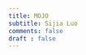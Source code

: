 ```yaml
---
title: MOJO
subtitle: Sijia Luo
comments: false
draft : false
---
```

<img src ="/img/main.png" alt="" />
<style>
    #container .name { background-color: blue; }
    .well { background-color: white; border:0}
</style>
